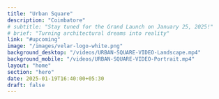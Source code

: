 ```yaml
---
title: "Urban Square"
description: "Coimbatore"
# subtitle: "Stay tuned for the Grand Launch on January 25, 2025!"
# brief: "Turning architectural dreams into reality"
link: "#upcoming"
image: "/images/velar-logo-white.png"
background_desktop: "/videos/URBAN-SQUARE-VIDEO-Landscape.mp4"
background_mobile: "/videos/URBAN-SQUARE-VIDEO-Portrait.mp4"
layout: "home"
section: "hero"
date: 2025-01-19T16:40:00+05:30
draft: false
---
```



<!-- Video by Tom Fisk: https://www.pexels.com/video/high-rise-buildings-in-indonesia-4984216/ -->
